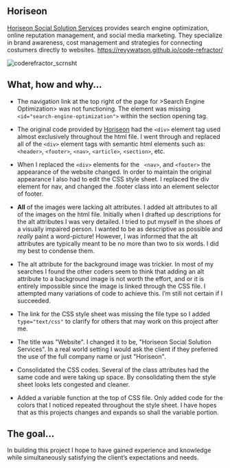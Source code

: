 ## Horiseon

[Horiseon Social Solution Services](https://revywatson.github.io/code-refractor/) provides search engine optimization, online reputation management, and social media marketing. They specialize in brand awareness, cost management and strategies for connecting costumers directly to websites.
https://revywatson.github.io/code-refractor/

![coderefractor_scrnsht](https://user-images.githubusercontent.com/76264693/106371986-23369f00-6339-11eb-8712-b86ce53df980.jpg)


## What, how and why…

* The navigation link at the top right of the page for >Search Engine Optimization> was not functioning. The element was missing `<id="search-engine-optimization">` within the section opening tag.

* The original code provided by [Horiseon](https://revywatson.github.io/code-refractor/
) had the `<div>` element tag used almost exclusively throughout the html file. I went through and replaced all of the `<div>` element tags with semantic html elements such as: `<header>`, `<footer>`, `<nav>`, `<article>`, `<section>`, etc.

* When I replaced the `<div>` elements for the ` <nav>`, and `<footer>` the appearance of the website changed. In order to maintain the original appearance I also had to edit the CSS style sheet. I replaced the div element for nav, and changed the .footer class into an element selector of footer. 

* **All** of the images were lacking alt attributes. I added alt attributes to all of the images on the html file. Initially when I drafted up descriptions for the alt attributes I was very detailed. I tried to put myself in the shoes of a visually impaired person. I wanted to be as descriptive as possible and _really_ paint a word-picture! However, I was informed that the alt attributes are typically meant to be no more than two to six words. I did my best to condense them.

* The alt attribute for the background image was trickier. In most of my searches I found the other coders seem to think that adding an alt attribute to a background image is not worth the effort, and or it is entirely impossible since the image is linked through the CSS file. I attempted many variations of code to achieve this. I’m still not certain if I succeeded.

* The link for the CSS style sheet was missing the file type so I added `type="text/css"` to clarify for others that may work on this project after me.

* The title was "Website". I changed it to be, "Horiseon Social Solution Services". In a real world setting I would ask the client if they preferred the use of the full company name or just "Horiseon".

* Consolidated the CSS codes. Several of the class attributes had the same code and were taking up space. By consolidating them the style sheet looks lets congested and cleaner.

* Added a variable function at the top of CSS file. Only added code for the colors that I noticed repeated throughout the style sheet. I have hopes that as this projects changes and expands so shall the variable portion.


## The goal…

In building this project I hope to have gained experience and knowledge while simultaneously satisfying the client’s expectations and needs.
